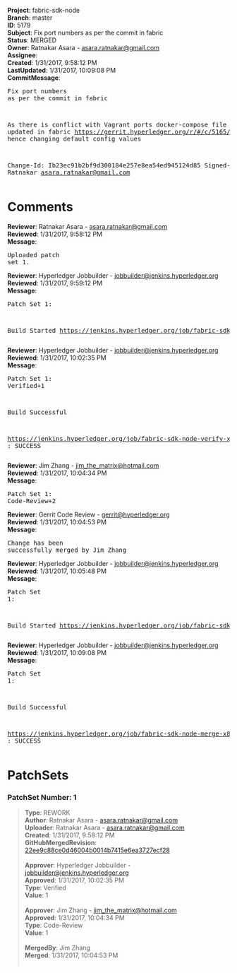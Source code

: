 <strong>Project</strong>: fabric-sdk-node<br><strong>Branch</strong>: master<br><strong>ID</strong>: 5179<br><strong>Subject</strong>: Fix port numbers as per the commit in fabric<br><strong>Status</strong>: MERGED<br><strong>Owner</strong>: Ratnakar Asara - asara.ratnakar@gmail.com<br><strong>Assignee</strong>:<br><strong>Created</strong>: 1/31/2017, 9:58:12 PM<br><strong>LastUpdated</strong>: 1/31/2017, 10:09:08 PM<br><strong>CommitMessage</strong>:<br><pre>Fix port numbers as per the commit in fabric

As there is conflict with Vagrant ports docker-compose file
is updated in fabric https://gerrit.hyperledger.org/r/#/c/5165/
hence changing default config values

Change-Id: Ib23ec91b2bf9d300184e257e8ea54ed945124d85
Signed-off-by: Ratnakar <asara.ratnakar@gmail.com>
</pre><h1>Comments</h1><strong>Reviewer</strong>: Ratnakar Asara - asara.ratnakar@gmail.com<br><strong>Reviewed</strong>: 1/31/2017, 9:58:12 PM<br><strong>Message</strong>: <pre>Uploaded patch set 1.</pre><strong>Reviewer</strong>: Hyperledger Jobbuilder - jobbuilder@jenkins.hyperledger.org<br><strong>Reviewed</strong>: 1/31/2017, 9:59:12 PM<br><strong>Message</strong>: <pre>Patch Set 1:

Build Started https://jenkins.hyperledger.org/job/fabric-sdk-node-verify-x86_64/378/</pre><strong>Reviewer</strong>: Hyperledger Jobbuilder - jobbuilder@jenkins.hyperledger.org<br><strong>Reviewed</strong>: 1/31/2017, 10:02:35 PM<br><strong>Message</strong>: <pre>Patch Set 1: Verified+1

Build Successful 

https://jenkins.hyperledger.org/job/fabric-sdk-node-verify-x86_64/378/ : SUCCESS</pre><strong>Reviewer</strong>: Jim Zhang - jim_the_matrix@hotmail.com<br><strong>Reviewed</strong>: 1/31/2017, 10:04:34 PM<br><strong>Message</strong>: <pre>Patch Set 1: Code-Review+2</pre><strong>Reviewer</strong>: Gerrit Code Review - gerrit@hyperledger.org<br><strong>Reviewed</strong>: 1/31/2017, 10:04:53 PM<br><strong>Message</strong>: <pre>Change has been successfully merged by Jim Zhang</pre><strong>Reviewer</strong>: Hyperledger Jobbuilder - jobbuilder@jenkins.hyperledger.org<br><strong>Reviewed</strong>: 1/31/2017, 10:05:48 PM<br><strong>Message</strong>: <pre>Patch Set 1:

Build Started https://jenkins.hyperledger.org/job/fabric-sdk-node-merge-x86_64/114/</pre><strong>Reviewer</strong>: Hyperledger Jobbuilder - jobbuilder@jenkins.hyperledger.org<br><strong>Reviewed</strong>: 1/31/2017, 10:09:08 PM<br><strong>Message</strong>: <pre>Patch Set 1:

Build Successful 

https://jenkins.hyperledger.org/job/fabric-sdk-node-merge-x86_64/114/ : SUCCESS</pre><h1>PatchSets</h1><h3>PatchSet Number: 1</h3><blockquote><strong>Type</strong>: REWORK<br><strong>Author</strong>: Ratnakar Asara - asara.ratnakar@gmail.com<br><strong>Uploader</strong>: Ratnakar Asara - asara.ratnakar@gmail.com<br><strong>Created</strong>: 1/31/2017, 9:58:12 PM<br><strong>GitHubMergedRevision</strong>: [22ee9c88ce0d46004b0014b7415e6ea3727ecf28](https://github.com/hyperledger-gerrit-archive/fabric-sdk-node/commit/22ee9c88ce0d46004b0014b7415e6ea3727ecf28)<br><br><strong>Approver</strong>: Hyperledger Jobbuilder - jobbuilder@jenkins.hyperledger.org<br><strong>Approved</strong>: 1/31/2017, 10:02:35 PM<br><strong>Type</strong>: Verified<br><strong>Value</strong>: 1<br><br><strong>Approver</strong>: Jim Zhang - jim_the_matrix@hotmail.com<br><strong>Approved</strong>: 1/31/2017, 10:04:34 PM<br><strong>Type</strong>: Code-Review<br><strong>Value</strong>: 1<br><br><strong>MergedBy</strong>: Jim Zhang<br><strong>Merged</strong>: 1/31/2017, 10:04:53 PM<br><br></blockquote>